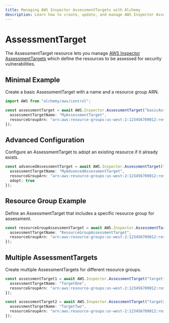 ```yaml
---
title: Managing AWS Inspector AssessmentTargets with Alchemy
description: Learn how to create, update, and manage AWS Inspector AssessmentTargets using Alchemy Cloud Control.
---
```


# AssessmentTarget

The AssessmentTarget resource lets you manage [AWS Inspector AssessmentTargets](https://docs.aws.amazon.com/inspector/latest/userguide/) which define the resources to be assessed for security vulnerabilities.

## Minimal Example

Create a basic AssessmentTarget with a name and a resource group ARN.

```ts
import AWS from "alchemy/aws/control";

const assessmentTarget = await AWS.Inspector.AssessmentTarget("basicAssessmentTarget", {
  assessmentTargetName: "MyAssessmentTarget",
  resourceGroupArn: "arn:aws:resource-groups:us-west-2:123456789012:resourcegroup:my-resource-group"
});
```

## Advanced Configuration

Configure an AssessmentTarget to adopt an existing resource if it already exists.

```ts
const advancedAssessmentTarget = await AWS.Inspector.AssessmentTarget("advancedAssessmentTarget", {
  assessmentTargetName: "MyAdvancedAssessmentTarget",
  resourceGroupArn: "arn:aws:resource-groups:us-west-2:123456789012:resourcegroup:my-advanced-resource-group",
  adopt: true
});
```

## Resource Group Example

Define an AssessmentTarget that includes a specific resource group for assessment.

```ts
const resourceGroupAssessmentTarget = await AWS.Inspector.AssessmentTarget("resourceGroupAssessmentTarget", {
  assessmentTargetName: "ResourceGroupAssessmentTarget",
  resourceGroupArn: "arn:aws:resource-groups:us-west-2:123456789012:resourcegroup:my-specific-resource-group"
});
```

## Multiple AssessmentTargets

Create multiple AssessmentTargets for different resource groups.

```ts
const assessmentTarget1 = await AWS.Inspector.AssessmentTarget("target1", {
  assessmentTargetName: "TargetOne",
  resourceGroupArn: "arn:aws:resource-groups:us-west-2:123456789012:resourcegroup:resource-group-one"
});

const assessmentTarget2 = await AWS.Inspector.AssessmentTarget("target2", {
  assessmentTargetName: "TargetTwo",
  resourceGroupArn: "arn:aws:resource-groups:us-west-2:123456789012:resourcegroup:resource-group-two"
});
```